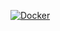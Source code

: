 [![Docker](https://github.com/VirtualMachineMaker/vmware/actions/workflows/docker-publish.yml/badge.svg)](https://github.com/VirtualMachineMaker/vmware/actions/workflows/docker-publish.yml)
